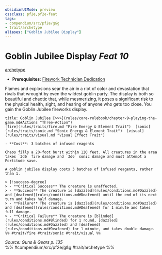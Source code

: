 ```yaml
---
obsidianUIMode: preview
cssclass: pf2e,pf2e-feat
tags:
- compendium/src/pf2e/g&g
- trait/archetype
aliases: ["Goblin Jubilee Display"]
---
```

# Goblin Jubilee Display  *Feat 10*  
[archetype](rules/traits/archetype.md "Archetype Feat Trait")  

- **Prerequisites**: [Firework Technician Dedication](compendium/feats/firework-technician-dedication-g-g.md)

Flames and explosions sear the air in a riot of color and devastation that rivals that wrought by even the wildest goblin party. The display is both so beautiful and chaotic that, while mesmerizing, it poses a significant risk to the physical health, sight, and hearing of anyone who gets too close. You gain the Goblin Jubilee fireworks display.

```ad-embed-ability
title: Goblin Jubilee [>>>](rules/core-rulebook/chapter-9-playing-the-game.md#Actions "Three-Action")
[fire](rules/traits/fire.md "Fire Energy & Element Trait")  [sonic](rules/traits/sonic.md "Sonic Energy & Element Trait")  [visual](rules/traits/visual.md "Visual Effect Trait")  

- **Cost**: 3 batches of infused reagents

Chaos fills a 20-foot burst within 120 feet. All creatures in the area takes `3d6` fire damage and `3d6` sonic damage and must attempt a Fortitude save.

A goblin jubilee display costs 3 batches of infused reagents, rather than 1.

> [!success-degree] 
> - **Critical Success** The creature is unaffected.
> - **Success** The creature is [dazzled](rules/conditions.md#Dazzled) and [deafened](rules/conditions.md#Deafened) until the end of its next turn and takes half damage.
> - **Failure** The creature is [dazzled](rules/conditions.md#Dazzled) and [deafened](rules/conditions.md#Deafened) for 1 minute and takes full damage.
> - **Critical Failure** The creature is [blinded](rules/conditions.md#Blinded) for 1 round, [dazzled](rules/conditions.md#Dazzled) and [deafened](rules/conditions.md#Deafened) for 1 minute, and takes double damage.  
%% #trait/fire #trait/sonic #trait/visual %%
```

*Source: Guns & Gears p. 135*  
%% #compendium/src/pf2e/g&g #trait/archetype %%